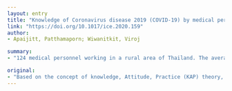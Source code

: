 ```yaml
---
layout: entry
title: "Knowledge of Coronavirus disease 2019 (COVID-19) by medical personnel in a rural area of Thailand: an observation"
link: "https://doi.org/10.1017/ice.2020.159"
author:
- Apaijitt, Patthamaporn; Wiwanitkit, Viroj

summary:
- "124 medical personnel working in a rural area of Thailand. The average knowledge score was 6.26 + 1.42. There was no association between the total knowledge score and sex or age. Some physicians have a lower knowledge score than nonphysicians medical personnel. If medical personnel are not knowledgeable, it will be to expect successful disease control. It may not be possible for medical personnel to educate the local people. This data implies that itis necessary to improve education about the new disease."

original:
- "Based on the concept of knowledge, Attitude, Practice (KAP) theory, good knowledge is necessary for successful disease control. Here, the authors report a questionnaire study on knowledge of COVID-19 by medical personnel in a rural area of Thailand. The setting is in Nangrong district in a rural province of Thailand, Buriram Province, about 410 km from Bangkok, and next to Cambodia. Briefly, a 10-question questionnaire (Table 1) was used for testing knowledge of overall 124 medical personnel (42 males, 82 females, average age 36.7 + 7.9 years) working in the study area (5 physicians, 81 nurses, 20 nurse assistants, 12 public health workers and 6 other medical workers). The average total knowledge score was 6.26 + 1.42. There was no association between the total knowledge score and sex or age but there was a significant association between total knowledge score and types of medical personnel. There are still many medical personnel that have a low total knowledge score despite the emergence of the disease in Thailand and after several public health policies counteracting the outbreak were implemented. Surprisingly, some physicians have a lower knowledge score than nonphysicians medical personnel. This data implies that itis necessary to improve education about the new disease for medical personnel. If medical personnel are not knowledgeable, it will be to expect successful disease control and it mayt not be possible for medical personnel to educate the local people."
---
```


